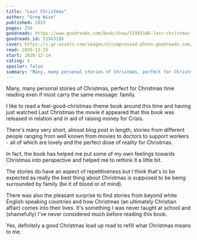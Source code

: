 ```yaml
---
title: "Last Christmas"
author: "Greg Wise"
published: 2019
pages: 256
goodreads: https://www.goodreads.com/book/show/51943186-last-christmas
goodreads_id: 51943186
cover: https://i.gr-assets.com/images/S/compressed.photo.goodreads.com/books/1569153530l/51943186._SX318_SY475_.jpg
read: 2020-12-25
start: 2020-12-14
rating: 4
spoiler: false
summary: "Many, many personal stories of Christmas, perfect for Christmas time reading even if most carry the same message: family."
---
```


Many, many personal stories of Christmas, perfect for Christmas time reading even if most carry the same message: family.

I like to read a feel-good-christmas-theme book around this time and having just watched Last Christmas the movie it appeared that this book was released in relation and in aid of raising money for Crisis.

There's many very short, almost blog post in length, stories from different people ranging from well known from movies to doctors to support workers - all of which are lovely and the perfect dose of reality for Christmas.

In fact, the book has helped me put some of my own feelings towards Christmas into perspective and helped me to rethink it a little bit.

The stories do have an aspect of repetitiveness but I think that's to be expected as really the best thing about Christmas is supposed to be being surrounded by family (be it of blood or of mind).

There was also the pleasant surprise to find stories from beyond white English speaking countries and how Christmas (an ultimately Christian affair) comes into their lives. It's something I was never taught at school and (shamefully) I've never considered much before reading this book.

Yes, definitely a good Christmas lead up read to refill what Christmas means to me.
